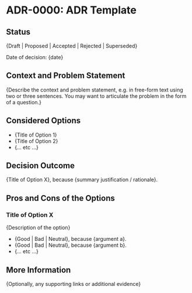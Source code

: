 # ADR-0000: ADR Template

## Status

{Draft | Proposed | Accepted | Rejected | Superseded}

Date of decision: {date}

## Context and Problem Statement

{Describe the context and problem statement, e.g. in free-form text using two or three sentences. You may want to
articulate the problem in the form of a question.}

## Considered Options

* {Title of Option 1}
* {Title of Option 2}
* {... etc ...}

## Decision Outcome

{Title of Option X}, because {summary justification / rationale}.

## Pros and Cons of the Options

### Title of Option X

{Description of the option}

* {Good | Bad | Neutral}, because {argument a}.
* {Good | Bad | Neutral}, because {argument b}.
* {... etc ...}

## More Information

{Optionally, any supporting links or additional evidence}